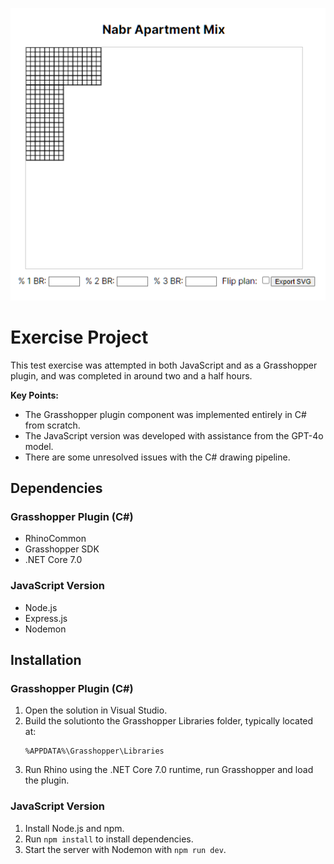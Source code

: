 ![Quick Screencap](nabr.png)

# Exercise Project

This test exercise was attempted in both JavaScript and as a Grasshopper plugin, and was completed in around two and a half hours.

**Key Points:**

-   The Grasshopper plugin component was implemented entirely in C# from scratch.
-   The JavaScript version was developed with assistance from the GPT-4o model.
-   There are some unresolved issues with the C# drawing pipeline.

## Dependencies

### Grasshopper Plugin (C#)

-   RhinoCommon
-   Grasshopper SDK
-   .NET Core 7.0

### JavaScript Version

-   Node.js
-   Express.js
-   Nodemon

## Installation

### Grasshopper Plugin (C#)

1. Open the solution in Visual Studio.
2. Build the solutionto the Grasshopper Libraries folder, typically located at:
    ```
    %APPDATA%\Grasshopper\Libraries
    ```
3. Run Rhino using the .NET Core 7.0 runtime, run Grasshopper and load the plugin.

### JavaScript Version

1. Install Node.js and npm.
2. Run `npm install` to install dependencies.
3. Start the server with Nodemon with `npm run dev`.
